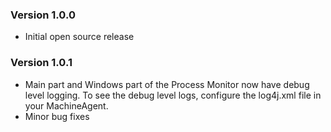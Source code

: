 ### Version 1.0.0

* Initial open source release

### Version 1.0.1

* Main part and Windows part of the Process Monitor now have debug level logging. To see the debug level logs,
configure the log4j.xml file in your MachineAgent.
* Minor bug fixes

